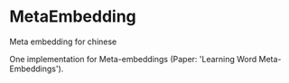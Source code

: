 # MetaEmbedding
Meta embedding for chinese


One implementation for Meta-embeddings (Paper: 'Learning Word Meta-Embeddings').
